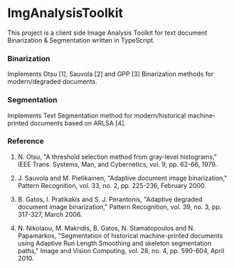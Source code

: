 # ImgAnalysisToolkit

This project is a client side Image Analysis Toolkit for text document Binarization & Segmentation written in TypeScript. 

### Binarization

Implements Otsu [1], Sauvola [2] and GPP [3] Binarization methods for modern/degraded documents.

### Segmentation

Implements Text Segmentation method for modern/historical machine-printed documents based on ARLSA [4]. 

### Reference

1. N. Otsu, "A threshold selection method from gray-level histograms," IEEE Trans. Systems, Man, and Cybernetics, vol. 9, pp. 62-66,           1979.

2. J. Sauvola and M. Pietikainen, "Adaptive document image binarization," Pattern Recognition, vol. 33, no. 2, pp. 225-236, February           2000.

3. B. Gatos, I. Pratikakis and S. J. Perantonis, "Adaptive degraded document image binarization," Pattern Recognition, vol. 39, no. 3,         pp. 317-327, March 2006.

4. N. Nikolaou, M. Makridis, B. Gatos, N. Stamatopoulos and N. Papamarkos, "Segmentation of historical machine-printed documents using         Adaptive Run Length Smoothing and skeleton segmentation paths," Image and Vision Computing, vol. 28, no. 4, pp. 590-604, April 2010.
